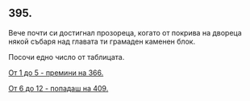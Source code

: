 ## 395.

Вече почти си достигнал прозореца, когато от покрива на двореца
някой събаря над главата ти грамаден каменен блок.

Посочи едно число от таблицата.

[От 1 до 5 - премини на 366.](./366)

[От 6 до 12 - попадаш на 409.](./409)
